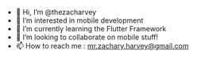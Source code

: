 - 👋 Hi, I’m @thezacharvey
- 👀 I’m interested in mobile development
- 🌱 I’m currently learning the Flutter Framework
- 💞️ I’m looking to collaborate on mobile stuff!
- 📫 How to reach me : mr.zachary.harvey@gmail.com

<!---
thezacharvey/thezacharvey is a ✨ special ✨ repository because its `README.md` (this file) appears on your GitHub profile.
You can click the Preview link to take a look at your changes.
--->

